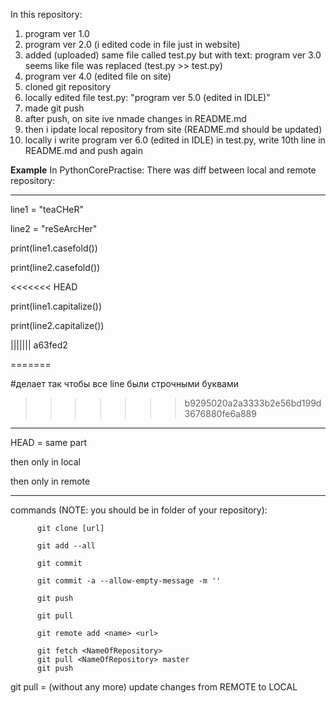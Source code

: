 In this repository:
1. program ver 1.0
2. program ver 2.0 (i edited code in file just in website)
3. added (uploaded) same file called test.py but with text: program ver 3.0
seems like file was replaced (test.py >> test.py)
4. program ver 4.0 (edited file on site)
5. cloned git repository
6. locally edited file test.py: "program ver 5.0 (edited in IDLE)"
7. made git push
8. after push, on site ive nmade changes in README.md
9. then i ipdate local repository from site (README.md should be updated)
10. locally i write program ver 6.0 (edited in IDLE) in test.py, write 10th line in README.md and push again

**Example**
In PythonCorePractise:
There was diff between local and remote repository:

---------------------------------------------------------------------
line1 = "teaCHeR"

line2 = "reSeArcHer"

print(line1.casefold())

print(line2.casefold())

<<<<<<< HEAD

print(line1.capitalize())

print(line2.capitalize())

||||||| a63fed2

=======

#делает так чтобы все line были строчными буквами
>>>>>>> b9295020a2a3333b2e56bd199d3676880fe6a889
--------------------------------------------------------------------
HEAD = same part

then only in local

then only in remote

---------------------------------------------------------------------
commands (NOTE: you should be in folder of your repository): 

          git clone [url]
          
          git add --all
          
          git commit
          
          git commit -a --allow-empty-message -m ''
          
          git push

          git pull

          git remote add <name> <url>
          
          git fetch <NameOfRepository>
          git pull <NameOfRepository> master
          git push
          
git pull = (without any more) update changes from REMOTE to LOCAL
